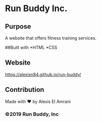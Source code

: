 # Run Buddy Inc.

## Purpose
A website that offers fitness training services.

##Built with 
*HTML
*CSS

## Website
https://alexisn84.github.io/run-buddy/

## Contribution
Made with ❤️ by Alexis El Amrani

### ©️2019 Run Buddy, Inc
